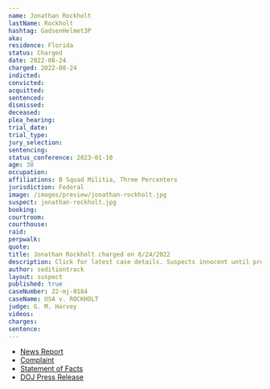 ```yaml
---
name: Jonathan Rockholt
lastName: Rockholt
hashtag: GadsenHelmet3P
aka:
residence: Florida
status: Charged
date: 2022-08-24
charged: 2022-08-24
indicted:
convicted:
acquitted:
sentenced:
dismissed:
deceased:
plea_hearing:
trial_date:
trial_type:
jury_selection:
sentencing:
status_conference: 2023-01-10
age: 38
occupation:
affiliations: B Squad Militia, Three Percenters
jurisdiction: Federal
image: /images/preview/jonathan-rockholt.jpg
suspect: jonathan-rockholt.jpg
booking:
courtroom:
courthouse:
raid:
perpwalk:
quote:
title: Jonathan Rockholt charged on 8/24/2022
description: Click for latest case details. Suspects innocent until proven guilty.
author: seditiontrack
layout: suspect
published: true
caseNumber: 22-mj-0184
caseName: USA v. ROCKHOLT
judge: G. M. Harvey
videos:
charges:
sentence:
---
```

- [News Report](https://abcnews.go.com/US/wireStory/fbi-militia-members-charged-storming-capitol-88818164)
- [Complaint](https://www.justice.gov/usao-dc/case-multi-defendant/file/1529806/download)
- [Statement of Facts](https://www.justice.gov/usao-dc/case-multi-defendant/file/1529811/download)
- [DOJ Press Release](https://www.justice.gov/usao-dc/pr/five-florida-men-arrested-charges-actions-during-jan-6-capitol-breach)
